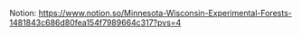 Notion: https://www.notion.so/Minnesota-Wisconsin-Experimental-Forests-1481843c686d80fea154f7989664c317?pvs=4
